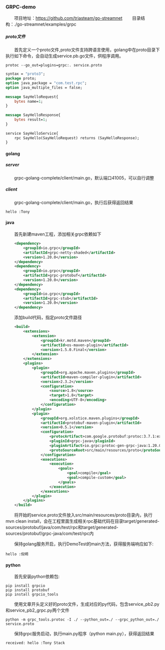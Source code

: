 ### GRPC-demo

&emsp;&emsp;项目地址：https://github.com/triasteam/go-streamnet
&emsp;&emsp;目录结构：./go-streamnet/examples/grpc
##### proto文件
&emsp;&emsp;首先定义一个proto文件,proto文件支持跨语言使用，golang中在proto目录下执行如下命令，会自动生成service.pb.go文件，供程序调用。
    
    protoc --go_out=plugins=grpc:. service.proto

``` proto
syntax = "proto3";
package proto;
option java_package = "com.test.rpc";
option java_multiple_files = false;
 
message SayHelloRequest{
    bytes name=1;
}
 
message SayHelloResponse{
    bytes result=1;
}
 
service SayHelloService{
    rpc SayHello(SayHelloRequest) returns (SayHelloResponse);
}

```

#### golang

##### server

&emsp;&emsp;grpc-golang-complete/client/main.go，默认端口41005，可以自行调整

##### client

&emsp;&emsp;grpc-golang-complete/client/main.go，执行后获得返回结果

    hello :Tony 

#### java

&emsp;&emsp;首先新建maven工程，添加相关grpc依赖如下

``` xml
    <dependency>
		<groupId>io.grpc</groupId>
		<artifactId>grpc-netty-shaded</artifactId>
		<version>1.20.0</version>
	</dependency>
	<dependency>
		<groupId>io.grpc</groupId>
		<artifactId>grpc-protobuf</artifactId>
		<version>1.20.0</version>
	</dependency>
	<dependency>
		<groupId>io.grpc</groupId>
		<artifactId>grpc-stub</artifactId>
		<version>1.20.0</version>
	</dependency>

```

&emsp;&emsp;添加build代码，指定proto文件路径

``` xml
    <build>
		<extensions>
			<extension>
				<groupId>kr.motd.maven</groupId>
				<artifactId>os-maven-plugin</artifactId>
				<version>1.5.0.Final</version>
			</extension>
		</extensions>
		<plugins>
			<plugin>
                <groupId>org.apache.maven.plugins</groupId>
                <artifactId>maven-compiler-plugin</artifactId>
                <version>2.3.2</version>
                <configuration>
                    <source>1.8</source>
                    <target>1.8</target>
                    <encoding>UTF-8</encoding>
                </configuration>
            </plugin>
			<plugin>
				<groupId>org.xolstice.maven.plugins</groupId>
				<artifactId>protobuf-maven-plugin</artifactId>
				<version>0.5.1</version>
				<configuration>
					<protocArtifact>com.google.protobuf:protoc:3.7.1:exe:${os.detected.classifier}</protocArtifact>
					<pluginId>grpc-java</pluginId>
					<pluginArtifact>io.grpc:protoc-gen-grpc-java:1.20.0:exe:${os.detected.classifier}</pluginArtifact>
					<protoSourceRoot>src/main/resources/proto</protoSourceRoot>
				</configuration>
				<executions>
					<execution>
						<goals>
							<goal>compile</goal>
							<goal>compile-custom</goal>
						</goals>
					</execution>
				</executions>
			</plugin>
		</plugins>
	</build>

```

&emsp;&emsp;将开始的service.proto文件放入src/main/resources/proto目录内，执行mvn clean install，会在工程里面生成相关rpc基础代码在目录target/generated-sources/protobuf/java/com/test/rpc和target/generated-sources/protobuf/grpc-java/com/test/rpc内

&emsp;&emsp;保持golang服务开启，执行DemoTest的main方法，获得服务端响应如下:

    hello :倪明

#### python

&emsp;&emsp;首先安装python依赖包:

	pip install grpcio
	pip install protobuf
	pip install grpcio_tools

&emsp;&emsp;使用文章开头定义好的proto文件，生成对应的py代码，包含service_pb2.py和service_pb2_grpc.py两个文件

	python -m grpc_tools.protoc -I ./ --python_out=./ --grpc_python_out=./ service.proto

&emsp;&emsp;保持grpc服务启动，执行main.py程序（python main.py），获得返回结果

	received: hello :Tony Stack